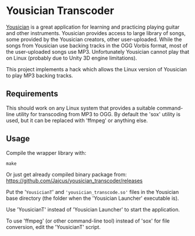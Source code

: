 # Yousician Transcoder

[Yousician](http://yousician.com/) is a great application for learning and
practicing playing guitar and other instruments. Yousician provides access to
large library of songs, some provided by the Yousician creators, other
user-uploaded. While the songs from Yousician use backing tracks in the OGG
Vorbis format, most of the user-uploaded songs use MP3. Unfortunately Yousician
cannot play that on Linux (probably due to Unity 3D engine limitations).

This project implements a hack which allows the Linux version of Yousician to
play MP3 backing tracks.

## Requirements

This should work on any Linux system that provides a suitable command-line
utility for transcoding from MP3 to OGG. By default the 'sox' utility is used,
but it can be replaced with 'ffmpeg' or anything else.

## Usage

Compile the wrapper library with:
```
make
```

Or just get already compiled binary package from: https://github.com/Jajcus/yousician_transcoder/releases

Put the '`YousicianT`' and `'yousician_transcode.so'` files in the Yousician
base directory (the folder when the 'Yousician Launcher' executable is).

Use 'YousicianT' instead of 'Yousician Launcher' to start the application.

To use 'ffmpeg' (or other command-line tool) instead of 'sox' for file
conversion, edit the 'YousicianT' script.
